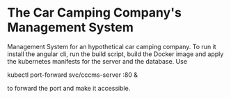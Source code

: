 # The Car Camping Company's Management System

Management System for an hypothetical car camping company. To run it install the angular cli, run the build script, build the Docker image and apply the kubernetes manifests for the server and the database. Use

kubectl port-forward svc/cccms-server <port>:80 &

to forward the port and make it accessible.
